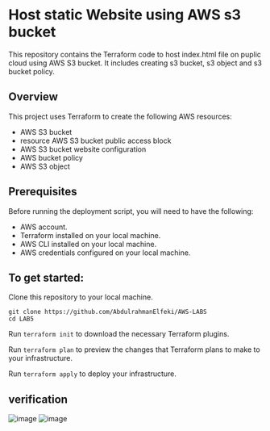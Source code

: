 # Host static Website using AWS s3 bucket
This repository contains the Terraform code to host index.html file on puplic cloud using AWS S3 bucket. It includes creating s3 bucket, s3 object and s3 bucket policy.

## Overview
This project uses Terraform to create the following AWS resources:
* AWS S3 bucket
* resource AWS S3 bucket public access block
* AWS S3 bucket website configuration
* AWS bucket policy
* AWS S3 object

## Prerequisites
Before running the deployment script, you will need to have the following:

* AWS account.
* Terraform installed on your local machine.
* AWS CLI installed on your local machine.
* AWS credentials configured on your local machine.

## To get started:
Clone this repository to your local machine.
```
git clone https://github.com/AbdulrahmanElfeki/AWS-LABS
cd LAB5
```
Run ```terraform init``` to download the necessary Terraform plugins.

Run ```terraform plan``` to preview the changes that Terraform plans to make to your infrastructure. 

Run ```terraform apply``` to deploy your infrastructure. 
## verification
![image](https://github.com/user-attachments/assets/6852bf4b-a656-4298-b6f0-eee6c84da598)
![image](https://github.com/user-attachments/assets/3cf96a2a-e990-45e0-a98a-f751b7a3fb34)

